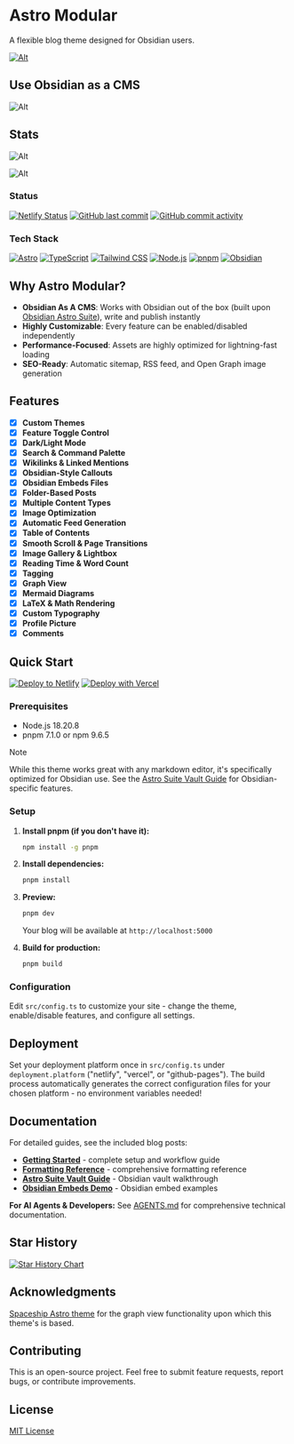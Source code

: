 # Astro Modular

A flexible blog theme designed for Obsidian users. 

[![Alt](https://github.com/user-attachments/assets/612b2171-d141-412b-a891-5b1caa1447b8 "Astro Modular theme shown off in 3 screenshots, with the left screenshot showing the homepage, the top right showing the bottom of a post, and the bottom right showing a minimal homepage")](https://astro.build/themes/details/astro-modular/)

## Use Obsidian as a CMS

![Alt](https://github.com/user-attachments/assets/7bb4cdb9-0680-4776-8a72-c542dd63055b "Astro Modular Obsidian vault")


## Stats

![Alt](https://repobeats.axiom.co/api/embed/66fe41c94d95b32b92c1a2fd8d6dc83d386bc10a.svg "Repobeats analytics image")

![Alt](https://github.com/user-attachments/assets/e09c8ee1-6f91-46d6-84a5-e2d8a35c1e14 "Pagespeed scores")


### Status
[![Netlify Status](https://api.netlify.com/api/v1/badges/3f849f7a-71e6-463b-84af-01c523012348/deploy-status)](https://app.netlify.com/sites/astro-modular/deploys)
[![GitHub last commit](https://img.shields.io/github/last-commit/davidvkimball/astro-modular)](https://github.com/davidvkimball/astro-modular)
[![GitHub commit activity](https://img.shields.io/github/commit-activity/m/davidvkimball/astro-modular)](https://github.com/davidvkimball/astro-modular)

### Tech Stack
[![Astro](https://img.shields.io/badge/Astro-5.15.1-FF5D01?logo=astro&logoColor=white)](https://astro.build/)
[![TypeScript](https://img.shields.io/badge/TypeScript-5.9.2-3178C6?logo=typescript&logoColor=white)](https://www.typescriptlang.org/)
[![Tailwind CSS](https://img.shields.io/badge/Tailwind_CSS-3.4.17-38B2AC?logo=tailwind-css&logoColor=white)](https://tailwindcss.com/)
[![Node.js](https://img.shields.io/badge/Node.js-20.3.0-339933?logo=node.js&logoColor=white)](https://nodejs.org/)
[![pnpm](https://img.shields.io/badge/pnpm-7.1.0-F69220?logo=pnpm&logoColor=white)](https://pnpm.io/)
[![Obsidian](https://img.shields.io/badge/Obsidian-1.10.2-7C3AED?logo=obsidian&logoColor=white)](https://obsidian.md/)

## Why Astro Modular?

- **Obsidian As A CMS**: Works with Obsidian out of the box (built upon [Obsidian Astro Suite](https://github.com/davidvkimball/obsidian-astro-suite)), write and publish instantly
- **Highly Customizable**: Every feature can be enabled/disabled independently
- **Performance-Focused**: Assets are highly optimized for lightning-fast loading
- **SEO-Ready**: Automatic sitemap, RSS feed, and Open Graph image generation

## Features

- [x] **Custom Themes** 
- [x] **Feature Toggle Control** 
- [x] **Dark/Light Mode** 
- [x] **Search & Command Palette** 
- [x] **Wikilinks & Linked Mentions** 
- [x] **Obsidian-Style Callouts**
- [x] **Obsidian Embeds Files**
- [x] **Folder-Based Posts** 
- [x] **Multiple Content Types**
- [x] **Image Optimization** 
- [x] **Automatic Feed Generation**
- [x] **Table of Contents** 
- [x] **Smooth Scroll & Page Transitions** 
- [x] **Image Gallery & Lightbox** 
- [x] **Reading Time & Word Count** 
- [x] **Tagging**
- [x] **Graph View**
- [x] **Mermaid Diagrams**
- [x] **LaTeX & Math Rendering** 
- [x] **Custom Typography**
- [x] **Profile Picture** 
- [x] **Comments**

## Quick Start

[![Deploy to Netlify](https://www.netlify.com/img/deploy/button.svg)](https://app.netlify.com/start/deploy?repository=https://github.com/davidvkimball/astro-modular)
[![Deploy with Vercel](https://vercel.com/button)](https://vercel.com/new/clone?repository-url=https://github.com/davidvkimball/astro-modular)

### Prerequisites
- Node.js 18.20.8
- pnpm 7.1.0 or npm 9.6.5

> [!NOTE]
> While this theme works great with any markdown editor, it's specifically optimized for Obsidian use. See the [Astro Suite Vault Guide](src/content/posts/astro-suite-vault-modular-guide.md) for Obsidian-specific features.

### Setup

1. **Install pnpm (if you don't have it):**
   ```bash
   npm install -g pnpm
   ```

2. **Install dependencies:**
   ```bash
   pnpm install
   ```

3. **Preview:**
   ```bash
   pnpm dev
   ```
   Your blog will be available at `http://localhost:5000`

4. **Build for production:**
   ```bash
   pnpm build
   ```

### Configuration

Edit `src/config.ts` to customize your site - change the theme, enable/disable features, and configure all settings.

## Deployment

Set your deployment platform once in `src/config.ts` under `deployment.platform` ("netlify", "vercel", or "github-pages"). The build process automatically generates the correct configuration files for your chosen platform - no environment variables needed!

## Documentation

For detailed guides, see the included blog posts:
- **[Getting Started](src/content/posts/getting-started.md)** - complete setup and workflow guide
- **[Formatting Reference](src/content/posts/formatting-reference.md)** - comprehensive formatting reference  
- **[Astro Suite Vault Guide](src/content/posts/astro-suite-vault-modular-guide.md)** - Obsidian vault walkthrough
- **[Obsidian Embeds Demo](src/content/posts/obsidian-embeds-demo.md)** - Obsidian embed examples

**For AI Agents & Developers:** See [AGENTS.md](AGENTS.md) for comprehensive technical documentation.

## Star History

[![Star History Chart](https://api.star-history.com/svg?repos=davidvkimball/astro-modular&type=date&legend=top-left)](https://www.star-history.com/#davidvkimball/astro-modular&type=date&legend=top-left)

## Acknowledgments 

[Spaceship Astro theme](https://github.com/aitorllj93/astro-theme-spaceship) for the graph view functionality upon which this theme's is based.

## Contributing

This is an open-source project. Feel free to submit feature requests, report bugs, or contribute improvements.

## License

[MIT License](https://github.com/davidvkimball/astro-modular?tab=MIT-1-ov-file)
